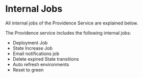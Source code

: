 # Internal Jobs 

All internal jobs of the Providence Service are explained below. 

The Providence service includes the following internal jobs:
- Deployment Job
- State Increase Job
- Email notifications job
- Delete expired State transitions
- Auto refresh environments
- Reset to green